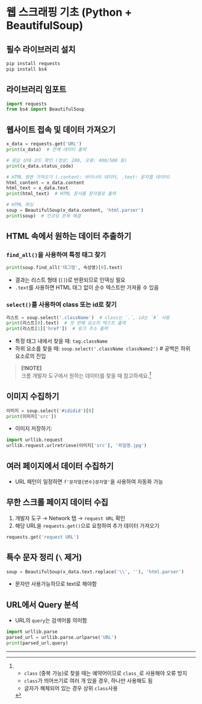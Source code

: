 # 웹 스크래핑 기초 (Python + BeautifulSoup)

## 필수 라이브러리 설치
```bash
pip install requests
pip install bs4
```

## 라이브러리 임포트
```python
import requests
from bs4 import BeautifulSoup
```

## 웹사이트 접속 및 데이터 가져오기
```python
x_data = requests.get('URL')
print(x_data)  # 전체 데이터 출력

# 응답 상태 코드 확인 (정상: 200, 오류: 400/500 등)
print(x_data.status_code)

# HTML 원본 가져오기 (.content: 바이너리 데이터, .text: 문자열 데이터)
html_content = x_data.content
html_text = x_data.text
print(html_text)  # HTML 문서를 문자열로 출력

# HTML 파싱
soup = BeautifulSoup(x_data.content, 'html.parser')
print(soup)  # 인코딩 문제 해결
```

## HTML 속에서 원하는 데이터 추출하기
### `find_all()`을 사용하여 특정 태그 찾기
```python
print(soup.find_all('태그명', 속성명)[0].text)
```
- 결과는 리스트 형태 (`[]`)로 반환되므로 인덱싱 필요
- `.text`를 사용하면 HTML 태그 없이 순수 텍스트만 가져올 수 있음

### `select()`를 사용하여 class 또는 id로 찾기
```python
리스트 = soup.select('.className')  # class는 `.`, id는 `#` 사용
print(리스트[0].text)  # 첫 번째 요소의 텍스트 출력
print(리스트[1]['href'])  # 링크 주소 출력
```
- 특정 태그 내에서 찾을 때: `tag.className`
- 하위 요소를 찾을 때: `soup.select('.className className2')` # 공백은 하위 요소로의 진입

> **[!NOTE]**  
> 크롬 개발자 도구에서 원하는 데이터를 찾을 때 참고하세요.[^1]

## 이미지 수집하기 <img>
```python
이미지 = soup.select('#ididid')[0]
print(이미지['src'])
```
- 이미지 저장하기:
```python
import urllib.request
urllib.request.urlretrieve(이미지['src'], '파일명.jpg')
```

## 여러 페이지에서 데이터 수집하기
- URL 패턴이 일정하면 `f'문자열{변수}문자열'`을 사용하여 자동화 가능

## 무한 스크롤 페이지 데이터 수집
1. 개발자 도구 → Network 탭 → `request URL` 확인
2. 해당 URL을 `requests.get()`으로 요청하여 추가 데이터 가져오기
```python
requests.get('request URL')
```

## 특수 문자 정리 (`\` 제거)
```python
soup = BeautifulSoup(x_data.text.replace('\\', ''), 'html.parser')
```
- 문자만 사용가능하므로 text로 해야함

## URL에서 Query 분석
- URL의 `query`는 검색어를 의미함
```python
import urllib.parse
parsed_url = urllib.parse.urlparse('URL')
print(parsed_url.query)
```
---

[^1]: 
      - `class` (중복 가능)로 찾을 때는 예약어이므로 `class_`로 사용해야 오류 방지  
      - `class`가 띄어쓰기로 여러 개 있을 경우, 하나만 사용해도 됨 
      - 글자가 해체되어 있는 경우 상위 `class`사용


